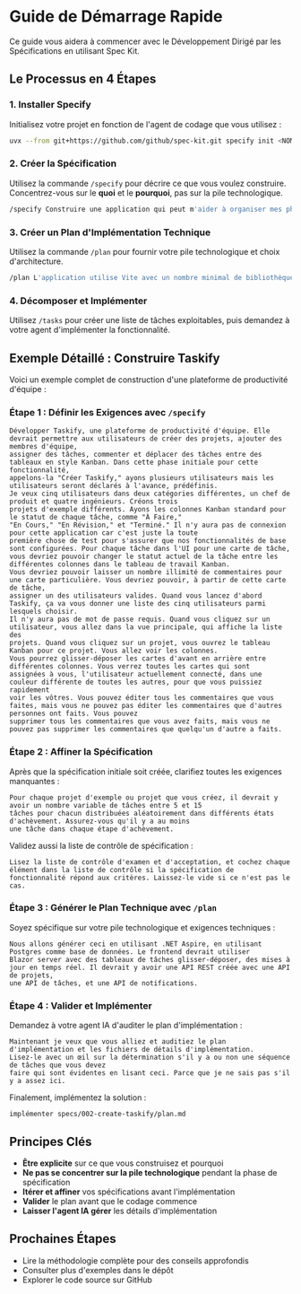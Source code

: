 # Guide de Démarrage Rapide

Ce guide vous aidera à commencer avec le Développement Dirigé par les Spécifications en utilisant Spec Kit.

## Le Processus en 4 Étapes

### 1. Installer Specify

Initialisez votre projet en fonction de l'agent de codage que vous utilisez :

```bash
uvx --from git+https://github.com/github/spec-kit.git specify init <NOM_PROJET>
```

### 2. Créer la Spécification

Utilisez la commande `/specify` pour décrire ce que vous voulez construire. Concentrez-vous sur le **quoi** et le **pourquoi**, pas sur la pile technologique.

```bash
/specify Construire une application qui peut m'aider à organiser mes photos dans des albums photo séparés. Les albums sont groupés par date et peuvent être réorganisés en glissant-déposant sur la page principale. Les albums ne sont jamais dans d'autres albums imbriqués. Dans chaque album, les photos sont prévisualisées dans une interface de type tuile.
```

### 3. Créer un Plan d'Implémentation Technique

Utilisez la commande `/plan` pour fournir votre pile technologique et choix d'architecture.

```bash
/plan L'application utilise Vite avec un nombre minimal de bibliothèques. Utiliser HTML, CSS, et JavaScript vanille autant que possible. Les images ne sont téléchargées nulle part et les métadonnées sont stockées dans une base de données SQLite locale.
```

### 4. Décomposer et Implémenter

Utilisez `/tasks` pour créer une liste de tâches exploitables, puis demandez à votre agent d'implémenter la fonctionnalité.

## Exemple Détaillé : Construire Taskify

Voici un exemple complet de construction d'une plateforme de productivité d'équipe :

### Étape 1 : Définir les Exigences avec `/specify`

```text
Développer Taskify, une plateforme de productivité d'équipe. Elle devrait permettre aux utilisateurs de créer des projets, ajouter des membres d'équipe,
assigner des tâches, commenter et déplacer des tâches entre des tableaux en style Kanban. Dans cette phase initiale pour cette fonctionnalité,
appelons-la "Créer Taskify," ayons plusieurs utilisateurs mais les utilisateurs seront déclarés à l'avance, prédéfinis.
Je veux cinq utilisateurs dans deux catégories différentes, un chef de produit et quatre ingénieurs. Créons trois
projets d'exemple différents. Ayons les colonnes Kanban standard pour le statut de chaque tâche, comme "À Faire,"
"En Cours," "En Révision," et "Terminé." Il n'y aura pas de connexion pour cette application car c'est juste la toute
première chose de test pour s'assurer que nos fonctionnalités de base sont configurées. Pour chaque tâche dans l'UI pour une carte de tâche,
vous devriez pouvoir changer le statut actuel de la tâche entre les différentes colonnes dans le tableau de travail Kanban.
Vous devriez pouvoir laisser un nombre illimité de commentaires pour une carte particulière. Vous devriez pouvoir, à partir de cette carte de tâche,
assigner un des utilisateurs valides. Quand vous lancez d'abord Taskify, ça va vous donner une liste des cinq utilisateurs parmi lesquels choisir.
Il n'y aura pas de mot de passe requis. Quand vous cliquez sur un utilisateur, vous allez dans la vue principale, qui affiche la liste des
projets. Quand vous cliquez sur un projet, vous ouvrez le tableau Kanban pour ce projet. Vous allez voir les colonnes.
Vous pourrez glisser-déposer les cartes d'avant en arrière entre différentes colonnes. Vous verrez toutes les cartes qui sont
assignées à vous, l'utilisateur actuellement connecté, dans une couleur différente de toutes les autres, pour que vous puissiez rapidement
voir les vôtres. Vous pouvez éditer tous les commentaires que vous faites, mais vous ne pouvez pas éditer les commentaires que d'autres personnes ont faits. Vous pouvez
supprimer tous les commentaires que vous avez faits, mais vous ne pouvez pas supprimer les commentaires que quelqu'un d'autre a faits.
```

### Étape 2 : Affiner la Spécification

Après que la spécification initiale soit créée, clarifiez toutes les exigences manquantes :

```text
Pour chaque projet d'exemple ou projet que vous créez, il devrait y avoir un nombre variable de tâches entre 5 et 15
tâches pour chacun distribuées aléatoirement dans différents états d'achèvement. Assurez-vous qu'il y a au moins
une tâche dans chaque étape d'achèvement.
```

Validez aussi la liste de contrôle de spécification :

```text
Lisez la liste de contrôle d'examen et d'acceptation, et cochez chaque élément dans la liste de contrôle si la spécification de fonctionnalité répond aux critères. Laissez-le vide si ce n'est pas le cas.
```

### Étape 3 : Générer le Plan Technique avec `/plan`

Soyez spécifique sur votre pile technologique et exigences techniques :

```text
Nous allons générer ceci en utilisant .NET Aspire, en utilisant Postgres comme base de données. Le frontend devrait utiliser
Blazor server avec des tableaux de tâches glisser-déposer, des mises à jour en temps réel. Il devrait y avoir une API REST créée avec une API de projets,
une API de tâches, et une API de notifications.
```

### Étape 4 : Valider et Implémenter

Demandez à votre agent IA d'auditer le plan d'implémentation :

```text
Maintenant je veux que vous alliez et auditiez le plan d'implémentation et les fichiers de détails d'implémentation.
Lisez-le avec un œil sur la détermination s'il y a ou non une séquence de tâches que vous devez
faire qui sont évidentes en lisant ceci. Parce que je ne sais pas s'il y a assez ici.
```

Finalement, implémentez la solution :

```text
implémenter specs/002-create-taskify/plan.md
```

## Principes Clés

- **Être explicite** sur ce que vous construisez et pourquoi
- **Ne pas se concentrer sur la pile technologique** pendant la phase de spécification
- **Itérer et affiner** vos spécifications avant l'implémentation
- **Valider** le plan avant que le codage commence
- **Laisser l'agent IA gérer** les détails d'implémentation

## Prochaines Étapes

- Lire la méthodologie complète pour des conseils approfondis
- Consulter plus d'exemples dans le dépôt
- Explorer le code source sur GitHub